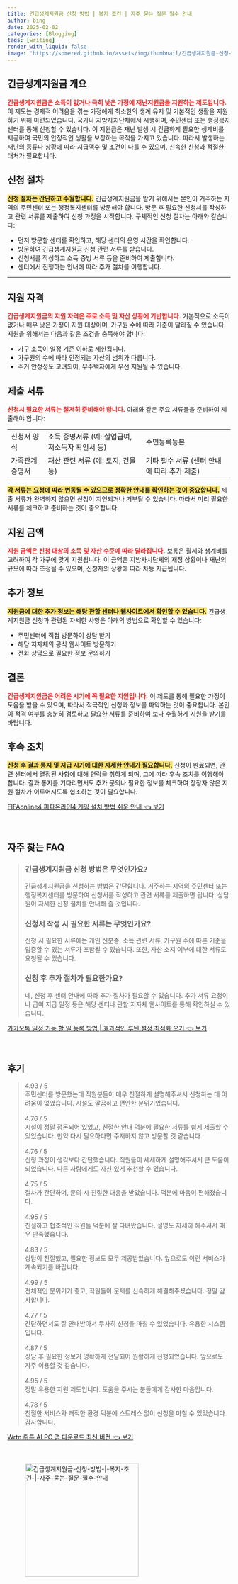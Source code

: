```yaml
---
title: 긴급생계지원금 신청 방법 | 복지 조건 | 자주 묻는 질문 필수 안내
author: bing
date: 2025-02-02
categories: [Blogging]
tags: [writing]
render_with_liquid: false
image: 'https://somered.github.io/assets/img/thumbnail/긴급생계지원금-신청-방법-|-복지-조건-|-자주-묻는-질문-필수-안내.webp'
---
```



<h2 id='긴급생계지원금_개요'>긴급생계지원금 개요</h2>

<p><b><span style="color: #ee2323;">긴급생계지원금은 소득이 없거나 극히 낮은 가정에 재난지원금을 지원하는 제도입니다.</span></b> 이 제도는 경제적 어려움을 겪는 가정에게 최소한의 생계 유지 및 기본적인 생활을 지원하기 위해 마련되었습니다. 국가나 지방자치단체에서 시행하며, 주민센터 또는 행정복지센터를 통해 신청할 수 있습니다. 이 지원금은 재난 발생 시 긴급하게 필요한 생계비를 제공하여 국민의 안정적인 생활을 보장하는 목적을 가지고 있습니다. 따라서 발생하는 재난의 종류나 상황에 따라 지급액수 및 조건이 다를 수 있으며, 신속한 신청과 적절한 대처가 필요합니다.</p>

<h2 id='신청_절차'>신청 절차</h2>

<p><b><span style="background-color: #ffe066;">신청 절차는 간단하고 수월합니다.</span></b> 긴급생계지원금을 받기 위해서는 본인이 거주하는 지역의 주민센터 또는 행정복지센터를 방문해야 합니다. 방문 후 필요한 신청서를 작성하고 관련 서류를 제출하여 신청 과정을 시작합니다. 구체적인 신청 절차는 아래와 같습니다:</p>

<ul>
    <li>먼저 방문할 센터를 확인하고, 해당 센터의 운영 시간을 확인합니다.</li>
    <li>방문하여 긴급생계지원금 신청 관련 서류를 받습니다.</li>
    <li>신청서를 작성하고 소득 증빙 서류 등을 준비하여 제출합니다.</li>
    <li>센터에서 진행하는 안내에 따라 추가 절차를 이행합니다.</li>
</ul>

<hr />

<h2 id='지원_자격'>지원 자격</h2>

<p><b><span style="color: #ee2323;">긴급생계지원금의 지원 자격은 주로 소득 및 자산 상황에 기반합니다.</span></b> 기본적으로 소득이 없거나 매우 낮은 가정이 지원 대상이며, 가구원 수에 따라 기준이 달라질 수 있습니다. 지원을 위해서는 다음과 같은 조건을 충족해야 합니다:</p>

<ul>
    <li>가구 소득이 일정 기준 이하로 제한됩니다.</li>
    <li>가구원의 수에 따라 인정되는 자산의 범위가 다릅니다.</li>
    <li>주거 안정성도 고려되어, 무주택자에게 우선 지원될 수 있습니다.</li>
</ul>

<h2 id='제출_서류'>제출 서류</h2>

<p><b><span style="color: #ee2323;">신청시 필요한 서류는 철저히 준비해야 합니다.</span></b> 아래와 같은 주요 서류들을 준비하여 제출해야 합니다:</p>

<table>
    <tr>
        <td>신청서 양식</td>
        <td>소득 증명서류 (예: 실업급여, 저소득자 확인서 등)</td>
        <td>주민등록등본</td>
    </tr>
    <tr>
        <td>가족관계증명서</td>
        <td>재산 관련 서류 (예: 토지, 건물 등)</td>
        <td>기타 필수 서류 (센터 안내에 따라 추가 제출)</td>
    </tr>
</table>

<p><b><span style="background-color: #ffe066;">각 서류는 요청에 따라 변동될 수 있으므로 정확한 안내를 확인하는 것이 중요합니다.</span></b> 제출 서류가 완벽하지 않으면 신청이 지연되거나 거부될 수 있습니다. 따라서 미리 필요한 서류를 체크하고 준비하는 것이 중요합니다.</p>

<h2 id='지원_금액'>지원 금액</h2>

<p><b><span style="color: #ee2323;">지원 금액은 신청 대상의 소득 및 자산 수준에 따라 달라집니다.</span></b> 보통은 월세와 생계비를 고려하여 각 가구에 맞게 지원됩니다. 이 금액은 지방자치단체의 재정 상황이나 재난의 규모에 따라 조정될 수 있으며, 신청자의 상황에 따라 차등 지급됩니다.</p>

<h2 id='추가_정보'>추가 정보</h2>

<p><b><span style="background-color: #ffe066;">지원금에 대한 추가 정보는 해당 관할 센터나 웹사이트에서 확인할 수 있습니다.</span></b> 긴급생계지원금 신청과 관련된 자세한 사항은 아래의 방법으로 확인할 수 있습니다:</p>

<ul>
    <li>주민센터에 직접 방문하여 상담 받기</li>
    <li>해당 지자체의 공식 웹사이트 방문하기</li>
    <li>전화 상담으로 필요한 정보 문의하기</li>
</ul>

<h2 id='결론'>결론</h2>

<p><b><span style="color: #ee2323;">긴급생계지원금은 어려운 시기에 꼭 필요한 지원입니다.</span></b> 이 제도를 통해 필요한 가정이 도움을 받을 수 있으며, 따라서 적극적인 신청과 정보를 파악하는 것이 중요합니다. 본인이 적격 여부를 충분히 검토하고 필요한 서류를 준비하여 보다 수월하게 지원을 받기를 바랍니다.</p>

<h2 id='후속_조치'>후속 조치</h2>

<p><b><span style="background-color: #ffe066;">신청 후 결과 통지 및 지급 시기에 대한 자세한 안내가 필요합니다.</span></b> 신청이 완료되면, 관련 센터에서 결정된 사항에 대해 연락을 취하게 되며, 그에 따라 후속 조치를 이행해야 합니다. 결과 통지를 기다리면서도 추가 문의나 필요한 정보를 체크하여 장장자 않은 지원 절차가 이루어지도록 협조하는 것이 필요합니다.</p>


<p><a class="click-button" title="FIFAonline4 피파온라인4 게임 설치 방법 쉬운 안내" href="https://somered.github.io/posts/FIFAonline4-%ED%94%BC%ED%8C%8C%EC%98%A8%EB%9D%BC%EC%9D%B84-%EA%B2%8C%EC%9E%84-%EC%84%A4%EC%B9%98-%EB%B0%A9%EB%B2%95-%EC%89%AC%EC%9A%B4-%EC%95%88%EB%82%B4/" rel="dofollow">FIFAonline4 피파온라인4 게임 설치 방법 쉬운 안내 👈 보기</a></p><br>
<h2 id='자주_찾는_FAQ'>자주 찾는 FAQ</h2>
<div itemscope="" itemtype="https://schema.org/FAQPage"> 
<blockquote> 
<div itemscope="" itemprop="mainEntity" itemtype="https://schema.org/Question"> 
<h3 itemprop="name">긴급생계지원금 신청 방법은 무엇인가요?</h3> 
<div itemscope="" itemprop="acceptedAnswer" itemtype="https://schema.org/Answer"> 
<span itemprop="text"> 
<p>긴급생계지원금을 신청하는 방법은 간단합니다. 거주하는 지역의 주민센터 또는 행정복지센터를 방문하여 신청서를 작성하고 관련 서류를 제출하면 됩니다. 상담원이 자세한 신청 절차를 안내해 줄 것입니다.</p> 
</span> 
</div> 
</div> 

<div itemscope="" itemprop="mainEntity" itemtype="https://schema.org/Question"> 
<h3 itemprop="name">신청서 작성 시 필요한 서류는 무엇인가요?</h3> 
<div itemscope="" itemprop="acceptedAnswer" itemtype="https://schema.org/Answer"> 
<span itemprop="text"> 
<p>신청 시 필요한 서류에는 개인 신분증, 소득 관련 서류, 가구원 수에 따른 기준을 입증할 수 있는 서류가 포함될 수 있습니다. 또한, 자산 소지 여부에 대한 서류도 요청될 수 있습니다.</p> 
</span> 
</div> 
</div> 

<div itemscope="" itemprop="mainEntity" itemtype="https://schema.org/Question"> 
<h3 itemprop="name">신청 후 추가 절차가 필요한가요?</h3> 
<div itemscope="" itemprop="acceptedAnswer" itemtype="https://schema.org/Answer"> 
<span itemprop="text"> 
<p>네, 신청 후 센터 안내에 따라 추가 절차가 필요할 수 있습니다. 추가 서류 요청이나 급여 지급 일정 등은 해당 센터나 관할 지자체 웹사이트를 통해 확인하실 수 있습니다.</p> 
</span> 
</div> 
</div> 
</blockquote> 
</div>
<p><a class="click-button" title="카카오톡 일정 기능 할 일 등록 방법 | 효과적인 루틴 설정 최적화 오기" href="https://somered.github.io/posts/%EC%B9%B4%EC%B9%B4%EC%98%A4%ED%86%A1-%EC%9D%BC%EC%A0%95-%EA%B8%B0%EB%8A%A5-%ED%95%A0-%EC%9D%BC-%EB%93%B1%EB%A1%9D-%EB%B0%A9%EB%B2%95-%ED%9A%A8%EA%B3%BC%EC%A0%81%EC%9D%B8-%EB%A3%A8%ED%8B%B4-%EC%84%A4%EC%A0%95-%EC%B5%9C%EC%A0%81%ED%99%94-%EC%98%A4%EA%B8%B0/" rel="dofollow">카카오톡 일정 기능 할 일 등록 방법 | 효과적인 루틴 설정 최적화 오기 👈 보기</a></p><br>
<h2 id='후기'>후기</h2>
<div itemscope itemtype="https://schema.org/Product">
  <blockquote>
  <div itemprop="review" itemscope itemtype="https://schema.org/Review">
      <div itemprop="reviewRating" itemscope itemtype="https://schema.org/Rating"> <span itemprop="ratingValue">4.93</span> / <span itemprop="bestRating">5</span> </div>
      <span itemprop="reviewBody">주민센터를 방문했는데 직원분들이 매우 친절하게 설명해주셔서 신청하는 데 어려움이 없었습니다. 시설도 깔끔하고 편안한 분위기였습니다.</span>
  </div>
  <br>
  <div itemprop="review" itemscope itemtype="https://schema.org/Review">
      <div itemprop="reviewRating" itemscope itemtype="https://schema.org/Rating"> <span itemprop="ratingValue">4.76</span> / <span itemprop="bestRating">5</span> </div>
      <span itemprop="reviewBody">시설이 정말 정돈되어 있었고, 친절한 안내 덕분에 필요한 서류를 쉽게 제출할 수 있었습니다. 만약 다시 필요하다면 주저하지 않고 방문할 것 같습니다.</span>
  </div>
  <br>
  <div itemprop="review" itemscope itemtype="https://schema.org/Review">
      <div itemprop="reviewRating" itemscope itemtype="https://schema.org/Rating"> <span itemprop="ratingValue">4.76</span> / <span itemprop="bestRating">5</span> </div>
      <span itemprop="reviewBody">신청 과정이 생각보다 간단했습니다. 직원들이 세세하게 설명해주셔서 큰 도움이 되었습니다. 다른 사람에게도 자신 있게 추천할 수 있습니다.</span>
  </div>
  <br>
  <div itemprop="review" itemscope itemtype="https://schema.org/Review">
      <div itemprop="reviewRating" itemscope itemtype="https://schema.org/Rating"> <span itemprop="ratingValue">4.75</span> / <span itemprop="bestRating">5</span> </div>
      <span itemprop="reviewBody">절차가 간단하며, 문의 시 친절한 대응을 받았습니다. 덕분에 마음이 편해졌습니다.</span>
  </div>
  <br>
  <div itemprop="review" itemscope itemtype="https://schema.org/Review">
      <div itemprop="reviewRating" itemscope itemtype="https://schema.org/Rating"> <span itemprop="ratingValue">4.95</span> / <span itemprop="bestRating">5</span> </div>
      <span itemprop="reviewBody">친절하고 협조적인 직원들 덕분에 잘 다녀왔습니다. 설명도 자세히 해주셔서 매우 만족했습니다.</span>
  </div>
  <br>
  <div itemprop="review" itemscope itemtype="https://schema.org/Review">
      <div itemprop="reviewRating" itemscope itemtype="https://schema.org/Rating"> <span itemprop="ratingValue">4.83</span> / <span itemprop="bestRating">5</span> </div>
      <span itemprop="reviewBody">상담이 친절했고, 필요한 정보도 모두 제공받았습니다. 앞으로도 이런 서비스가 계속되기를 바랍니다.</span>
  </div>
  <br>
  <div itemprop="review" itemscope itemtype="https://schema.org/Review">
      <div itemprop="reviewRating" itemscope itemtype="https://schema.org/Rating"> <span itemprop="ratingValue">4.99</span> / <span itemprop="bestRating">5</span> </div>
      <span itemprop="reviewBody">전체적인 분위기가 좋고, 직원들이 문제를 신속하게 해결해주셨습니다. 정말 감사합니다.</span>
  </div>
  <br>
  <div itemprop="review" itemscope itemtype="https://schema.org/Review">
      <div itemprop="reviewRating" itemscope itemtype="https://schema.org/Rating"> <span itemprop="ratingValue">4.77</span> / <span itemprop="bestRating">5</span> </div>
      <span itemprop="reviewBody">간단하면서도 잘 안내받아서 무사히 신청을 마칠 수 있었습니다. 유용한 시스템입니다.</span>
  </div>
  <br>
  <div itemprop="review" itemscope itemtype="https://schema.org/Review">
      <div itemprop="reviewRating" itemscope itemtype="https://schema.org/Rating"> <span itemprop="ratingValue">4.87</span> / <span itemprop="bestRating">5</span> </div>
      <span itemprop="reviewBody">상담 후 필요한 정보가 명확하게 전달되어 원활하게 진행되었습니다. 앞으로도 자주 이용할 것 같습니다.</span>
  </div>
  <br>
  <div itemprop="review" itemscope itemtype="https://schema.org/Review">
      <div itemprop="reviewRating" itemscope itemtype="https://schema.org/Rating"> <span itemprop="ratingValue">4.95</span> / <span itemprop="bestRating">5</span> </div>
      <span itemprop="reviewBody">정말 유용한 지원 제도입니다. 도움을 주시는 분들에게 감사한 마음입니다.</span>
  </div>
  <br>
  <div itemprop="review" itemscope itemtype="https://schema.org/Review">
      <div itemprop="reviewRating" itemscope itemtype="https://schema.org/Rating"> <span itemprop="ratingValue">4.78</span> / <span itemprop="bestRating">5</span> </div>
      <span itemprop="reviewBody">친절한 서비스와 쾌적한 환경 덕분에 스트레스 없이 신청을 마칠 수 있었습니다. 감사합니다.</span>
  </div>
  </blockquote>
</div>
<p><a class="click-button" title="Wrtn 뤼튼 AI PC 앱 다운로드 최신 버전" href="https://somered.github.io/posts/Wrtn-%EB%A4%BC%ED%8A%BC-AI-PC-%EC%95%B1-%EB%8B%A4%EC%9A%B4%EB%A1%9C%EB%93%9C-%EC%B5%9C%EC%8B%A0-%EB%B2%84%EC%A0%84/" rel="dofollow">Wrtn 뤼튼 AI PC 앱 다운로드 최신 버전 👈 보기</a></p><br>
<figure class="image"><img src="https://somered.github.io/assets/img/thumbnail/긴급생계지원금-신청-방법-|-복지-조건-|-자주-묻는-질문-필수-안내.webp" alt="긴급생계지원금-신청-방법-|-복지-조건-|-자주-묻는-질문-필수-안내" width="256" height="256"></figure>